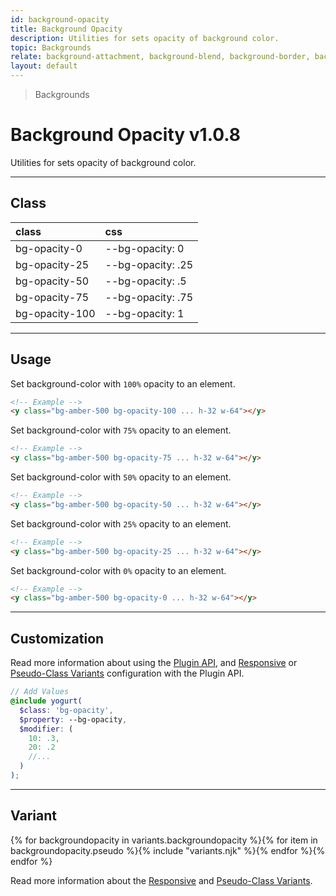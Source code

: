 ```yaml
---
id: background-opacity
title: Background Opacity
description: Utilities for sets opacity of background color.
topic: Backgrounds
relate: background-attachment, background-blend, background-border, background-color, background-gradient, background-position, background-repeat, background-size
layout: default
---
```


> Backgrounds

# Background Opacity <span class="ml-1 px-2 py-1 text-sm text-gray-600 (dark)text-charcoal-100 bg-gray-300 (dark)bg-gray-600">v1.0.8</span>

Utilities for sets opacity of background color.

---

## Class

| <span class="px-3 py-1 text-white (dark)text-charcoal-100 bg-charcoal-100 (dark)bg-gray-600 rounded-full">class</span> | <span class="px-3 py-1 text-white (dark)text-charcoal-100 bg-charcoal-100 (dark)bg-gray-600 rounded-full">css</span> |
|:--|:--|
| bg-opacity-0 | --bg-opacity: 0 |
| bg-opacity-25 | --bg-opacity: .25 |
| bg-opacity-50 | --bg-opacity: .5 |
| bg-opacity-75 | --bg-opacity: .75 |
| bg-opacity-100 | --bg-opacity: 1 |

---

## Usage

Set background-color with `100%` opacity to an element.

<y class="my-2 mx-auto w-64">
 <y class="h-32 bg-amber-500 bg-opacity-100 border border-gray-300"></y>
</y>

```html
<!-- Example -->
<y class="bg-amber-500 bg-opacity-100 ... h-32 w-64"></y>
```

Set background-color with `75%` opacity to an element.

<y class="my-2 mx-auto w-64">
 <y class="h-32 bg-amber-500 bg-opacity-75 border border-gray-300"></y>
</y>

```html
<!-- Example -->
<y class="bg-amber-500 bg-opacity-75 ... h-32 w-64"></y>
```

Set background-color with `50%` opacity to an element.

<y class="my-2 mx-auto w-64">
 <y class="h-32 bg-amber-500 bg-opacity-50 border border-gray-300"></y>
</y>

```html
<!-- Example -->
<y class="bg-amber-500 bg-opacity-50 ... h-32 w-64"></y>
```

Set background-color with `25%` opacity to an element.

<y class="my-2 mx-auto w-64">
 <y class="h-32 bg-amber-500 bg-opacity-25 border border-gray-300"></y>
</y>

```html
<!-- Example -->
<y class="bg-amber-500 bg-opacity-25 ... h-32 w-64"></y>
```

Set background-color with `0%` opacity to an element.

<y class="my-2 mx-auto w-64">
 <y class="h-32 bg-amber-500 bg-opacity-0 border border-gray-300"></y>
</y>

```html
<!-- Example -->
<y class="bg-amber-500 bg-opacity-0 ... h-32 w-64"></y>
```

---

## Customization

Read more information about using the [Plugin API](/plugin-api/), and  [Responsive](/responsive) or [Pseudo-Class Variants](/pseudo-class-variants/) configuration with the Plugin API.

```scss
// Add Values
@include yogurt(
  $class: 'bg-opacity',
  $property: --bg-opacity,
  $modifier: (
    10: .3,
    20: .2
    //...
  )
);
```

---

## Variant

<y class="flex flex-gap-2 flex-wrap justify-start items-center">{% for backgroundopacity in variants.backgroundopacity %}{% for item in backgroundopacity.pseudo %}{% include "variants.njk" %}{% endfor %}{% endfor %}</y>

Read more information about the [Responsive](/responsive) and [Pseudo-Class Variants](/pseudo-class-variants/).

